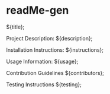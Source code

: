 # readMe-gen

${title};

Project Description:
${description};

Installation Instructions:
${instructions};

Usage Information:
${usage};

Contribution Guidelines
${contributors};

Testing Instructions
${testing};

